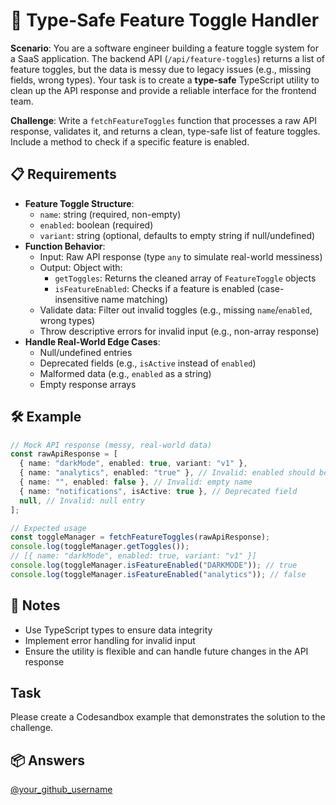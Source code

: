 # 🌟 Type-Safe Feature Toggle Handler

**Scenario**: You are a software engineer building a feature toggle system for a SaaS application. The backend API (`/api/feature-toggles`) returns a list of feature toggles, but the data is messy due to legacy issues (e.g., missing fields, wrong types). Your task is to create a **type-safe** TypeScript utility to clean up the API response and provide a reliable interface for the frontend team.

**Challenge**: Write a `fetchFeatureToggles` function that processes a raw API response, validates it, and returns a clean, type-safe list of feature toggles. Include a method to check if a specific feature is enabled.

## 📋 Requirements
- **Feature Toggle Structure**:
  - `name`: string (required, non-empty)
  - `enabled`: boolean (required)
  - `variant`: string (optional, defaults to empty string if null/undefined)
- **Function Behavior**:
  - Input: Raw API response (type `any` to simulate real-world messiness)
  - Output: Object with:
    - `getToggles`: Returns the cleaned array of `FeatureToggle` objects
    - `isFeatureEnabled`: Checks if a feature is enabled (case-insensitive name matching)
  - Validate data: Filter out invalid toggles (e.g., missing `name`/`enabled`, wrong types)
  - Throw descriptive errors for invalid input (e.g., non-array response)
- **Handle Real-World Edge Cases**:
  - Null/undefined entries
  - Deprecated fields (e.g., `isActive` instead of `enabled`)
  - Malformed data (e.g., `enabled` as a string)
  - Empty response arrays

## 🛠 Example
```typescript
// Mock API response (messy, real-world data)
const rawApiResponse = [
  { name: "darkMode", enabled: true, variant: "v1" },
  { name: "analytics", enabled: "true" }, // Invalid: enabled should be boolean
  { name: "", enabled: false }, // Invalid: empty name
  { name: "notifications", isActive: true }, // Deprecated field
  null, // Invalid: null entry
];

// Expected usage
const toggleManager = fetchFeatureToggles(rawApiResponse);
console.log(toggleManager.getToggles());
// [{ name: "darkMode", enabled: true, variant: "v1" }]
console.log(toggleManager.isFeatureEnabled("DARKMODE")); // true
console.log(toggleManager.isFeatureEnabled("analytics")); // false
```

## 📝 Notes
- Use TypeScript types to ensure data integrity
- Implement error handling for invalid input
- Ensure the utility is flexible and can handle future changes in the API response

## Task

Please create a Codesandbox example that demonstrates the solution to the challenge.

## 📦 Answers

[@your_github_username](your-solution-link)